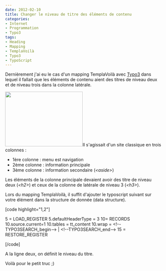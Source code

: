 ```yaml
---
date: 2012-02-10
title: Changer le niveau de titre des éléments de contenu
categories:
- Internet
- Programmation
- Typo3
tags:
- Heading
- Mapping
- TemplaVoilà
- Typo3
- TypoScript
---
```

Dernièrement j'ai eu le cas d'un mapping TemplaVoilà avec <a href="https://www.typo3.org">Typo3</a> dans lequel il fallait que les éléments de contenu aient des titres de niveau deux et de niveau trois dans la colonne latérale.<!--more-->

<a href="https://dlgjp9x71cipk.cloudfront.net/2012/02/templavoila_mapping_header.png"><img class="alignright size-medium wp-image-5495" title="Mapping Templavoilà" src="https://dlgjp9x71cipk.cloudfront.net/2012/02/templavoila_mapping_header-250x177.png" alt="" width="250" height="177" /></a>Il s'agissait d'un site classique en trois colonnes :
<ul>
	<li>1ère colonne : menu est navigation</li>
	<li>2ème colonne : information principale</li>
	<li>3ème colonne : information secondaire (<em>&lt;aside&gt;</em>)</li>
</ul>
Les éléments de la colonne principale devaient avoir des titre de niveau deux (<em>&lt;h2&gt;</em>) et ceux de la colonne de latérale de niveau 3 (<em>&lt;h3&gt;</em>).

Lors du mapping TemplaVoilà, il suffit d'ajouter le typoscript suivant sur votre élément dans la structure de donnée (data structure).

[code highlight="1,2"]

5 = LOAD_REGISTER
5.defaultHeaderType = 3
10= RECORDS
10.source.current=1
10.tables = tt_content
10.wrap = &lt;!--TYPO3SEARCH_begin--&gt; | &lt;!--TYPO3SEARCH_end--&gt;
15 = RESTORE_REGISTER

[/code]

A la ligne deux, on définit le niveau du titre.

Voilà pour le petit truc ;)
